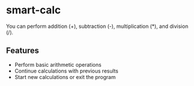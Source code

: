 # smart-calc
You can perform addition (+), subtraction (-), multiplication (*), and division (/).

## Features

- Perform basic arithmetic operations
- Continue calculations with previous results
- Start new calculations or exit the program
